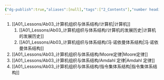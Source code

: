 ```yaml
---
{"dg-publish":true,"aliases":[null],"tags":["2_Contents"],"number headings":"auto, first-level 1, max 6, A.1.","Created-Date":"2024-03-27 12:01:45","Modified-Date":"2024-04-18 11:53:22","permalink":"/A01_Lessons/Ab03_计算机组织与体系结构/第1章. 计算机组织与系统结构绪论/","dgPassFrontmatter":true}
---
```





1. [[A01_Lessons/Ab03_计算机组织与体系结构/计算机\|计算机]]
	1. [[A01_Lessons/Ab03_计算机组织与体系结构/计算机的发展历史\|计算机的发展历史]]
	2. [[A01_Lessons/Ab03_计算机组织与体系结构/冯·诺依曼体系结构\|冯·诺依曼体系结构]]
2. [[A01_Lessons/Ab03_计算机组织与体系结构/Moore定律\|Moore定律]]
3. [[A01_Lessons/Ab03_计算机组织与体系结构/Amdahl 定律\|Amdahl 定律]]
4. [[A01_Lessons/Ab03_计算机组织与体系结构/指令集体系结构\|指令集体系结构]]


